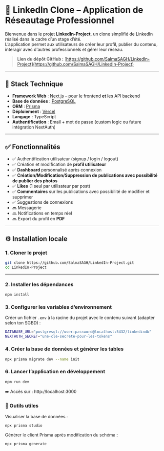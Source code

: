 # 🔗 LinkedIn Clone – Application de Réseautage Professionnel

Bienvenue dans le projet **LinkedIn-Project**, un clone simplifié de LinkedIn réalisé dans le cadre d’un stage d’été.  
L’application permet aux utilisateurs de créer leur profil, publier du contenu, interagir avec d'autres professionnels et gérer leur réseau.

> **Lien du dépôt GitHub :** [https://github.com/SalmaSAGH/LinkedIn-Project](https://github.com/SalmaSAGH/LinkedIn-Project)

---

## 🚀 Stack Technique

- **Framework Web** : [Next.js](https://nextjs.org/) – pour le frontend **et** les API backend  
- **Base de données** : [PostgreSQL](https://www.postgresql.org/)  
- **ORM** : [Prisma](https://www.prisma.io/)  
- **Déploiement** : [Vercel](https://vercel.com/)  
- **Langage** : TypeScript  
- **Authentification** : Email + mot de passe (custom logic ou future intégration NextAuth)

---

## ✅ Fonctionnalités

- ✅ Authentification utilisateur (signup / login / logout)  
- ✅ Création et modification de **profil utilisateur**    
- ✅ **Dashboard** personnalisé après connexion  
- ✅ **Création/Modification/Suppression de publications avec possibilité de publier des photos**  
- ✅ **Likes** (1 seul par utilisateur par post)  
- ✅ **Commentaires** sur les publications avec possibilité de modifier et supprimer 
- ✅ Suggestions de connexions
- 🔜 Messagerie
- 🔜 Notifications en temps réel  
- 🔜 Export du profil en **PDF**

---
## ⚙️ Installation locale

### 1. Cloner le projet
```sh
git clone https://github.com/SalmaSAGH/LinkedIn-Project.git
cd LinkedIn-Project
```
---
### 2. Installer les dépendances
```sh
npm install  
```
### 3. Configurer les variables d’environnement

Créer un fichier `.env` à la racine du projet avec le contenu suivant (adapter selon ton SGBD) :  
```sh
DATABASE_URL="postgresql://user:password@localhost:5432/linkedindb"  
NEXTAUTH_SECRET="une-cle-secrete-pour-les-tokens"  
```
### 4. Créer la base de données et générer les tables
```sh 
npx prisma migrate dev --name init  
```
### 6. Lancer l’application en développement
```sh
npm run dev
```

➡️ Accès sur : http://localhost:3000  

### 🧪 Outils utiles  
Visualiser la base de données :  
```sh
npx prisma studio  
```
Générer le client Prisma après modification du schéma :  
```sh
npx prisma generate
```
